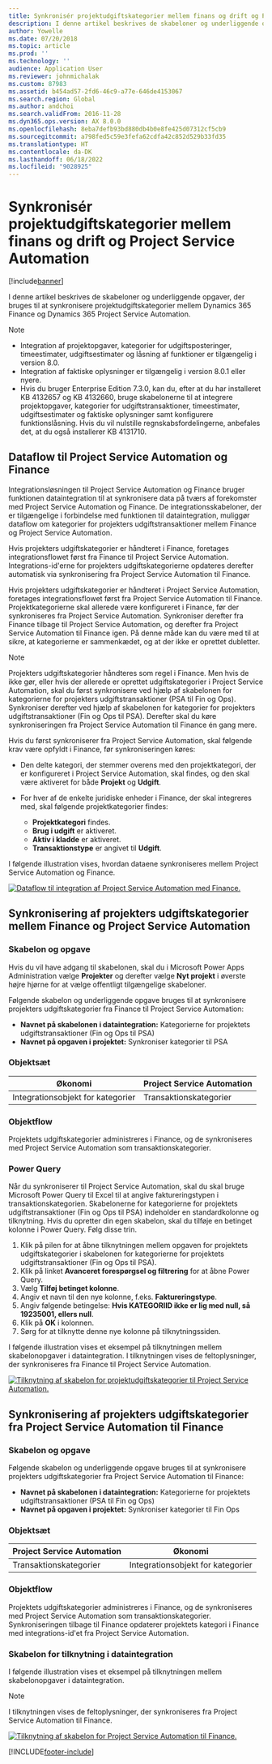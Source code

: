 ```yaml
---
title: Synkronisér projektudgiftskategorier mellem finans og drift og Project Service Automation
description: I denne artikel beskrives de skabeloner og underliggende opgaver, der bruges til at synkronisere projektudgiftskategorier mellem Microsoft Dynamics 365 Finance og Dynamics 365 Project Service Automation.
author: Yowelle
ms.date: 07/20/2018
ms.topic: article
ms.prod: ''
ms.technology: ''
audience: Application User
ms.reviewer: johnmichalak
ms.custom: 87983
ms.assetid: b454ad57-2fd6-46c9-a77e-646de4153067
ms.search.region: Global
ms.author: andchoi
ms.search.validFrom: 2016-11-28
ms.dyn365.ops.version: AX 8.0.0
ms.openlocfilehash: 8eba7defb93bd880db4b0e8fe425d07312cf5cb9
ms.sourcegitcommit: a798fed5c59e3fefa62cdfa42c852d529b33fd35
ms.translationtype: HT
ms.contentlocale: da-DK
ms.lasthandoff: 06/18/2022
ms.locfileid: "9028925"
---
```

# <a name="synchronize-project-expense-categories-between-finance-and-operations-and-project-service-automation"></a>Synkronisér projektudgiftskategorier mellem finans og drift og Project Service Automation

[!include[banner](../includes/banner.md)]

I denne artikel beskrives de skabeloner og underliggende opgaver, der bruges til at synkronisere projektudgiftskategorier mellem Dynamics 365 Finance og Dynamics 365 Project Service Automation.

> [!NOTE]
> - Integration af projektopgaver, kategorier for udgiftsposteringer, timeestimater, udgiftsestimater og låsning af funktioner er tilgængelig i version 8.0.
> - Integration af faktiske oplysninger er tilgængelig i version 8.0.1 eller nyere.
> - Hvis du bruger Enterprise Edition 7.3.0, kan du, efter at du har installeret KB 4132657 og KB 4132660, bruge skabelonerne til at integrere projektopgaver, kategorier for udgiftstransaktioner, timeestimater, udgiftsestimater og faktiske oplysninger samt konfigurere funktionslåsning. Hvis du vil nulstille regnskabsfordelingerne, anbefales det, at du også installerer KB 4131710.

## <a name="data-flow-for-project-service-automation-and-finance"></a>Dataflow til Project Service Automation og Finance

Integrationsløsningen til Project Service Automation og Finance bruger funktionen dataintegration til at synkronisere data på tværs af forekomster med Project Service Automation og Finance. De integrationsskabeloner, der er tilgængelige i forbindelse med funktionen til dataintegration, muliggør dataflow om kategorier for projekters udgiftstransaktioner mellem Finance og Project Service Automation.

Hvis projekters udgiftskategorier er håndteret i Finance, foretages integrationsflowet først fra Finance til Project Service Automation. Integrations-id'erne for projekters udgiftskategorierne opdateres derefter automatisk via synkronisering fra Project Service Automation til Finance.

Hvis projekters udgiftskategorier er håndteret i Project Service Automation, foretages integrationsflowet først fra Project Service Automation til Finance. Projektkategorierne skal allerede være konfigureret i Finance, før der synkroniseres fra Project Service Automation. Synkroniser derefter fra Finance tilbage til Project Service Automation, og derefter fra Project Service Automation til Finance igen. På denne måde kan du være med til at sikre, at kategorierne er sammenkædet, og at der ikke er oprettet dubletter.

> [!NOTE]
> Projekters udgiftskategorier håndteres som regel i Finance. Men hvis de ikke gør, eller hvis der allerede er oprettet udgiftskategorier i Project Service Automation, skal du først synkronisere ved hjælp af skabelonen for kategorierne for projekters udgiftstransaktioner (PSA til Fin og Ops). Synkroniser derefter ved hjælp af skabelonen for kategorier for projekters udgiftstransaktioner (Fin og Ops til PSA). Derefter skal du køre synkroniseringen fra Project Service Automation til Finance én gang mere.
>
> Hvis du først synkroniserer fra Project Service Automation, skal følgende krav være opfyldt i Finance, før synkroniseringen køres:
>
> - Den delte kategori, der stemmer overens med den projektkategori, der er konfigureret i Project Service Automation, skal findes, og den skal være aktiveret for både **Projekt** og **Udgift**.
> - For hver af de enkelte juridiske enheder i Finance, der skal integreres med, skal følgende projektkategorier findes:
>
>     - **Projektkategori** findes. 
>     - **Brug i udgift** er aktiveret.
>     - **Aktiv i kladde** er aktiveret.
>     - **Transaktionstype** er angivet til **Udgift**.

I følgende illustration vises, hvordan dataene synkroniseres mellem Project Service Automation og Finance.

[![Dataflow til integration af Project Service Automation med Finance.](./media/ProjectExpenseCategoriesFlow.png)](./media/ProjectExpenseCategoriesFlow.png)

## <a name="project-expense-category-synchronization-from-finance-to-project-service-automation"></a>Synkronisering af projekters udgiftskategorier mellem Finance og Project Service Automation

### <a name="template-and-task"></a>Skabelon og opgave

Hvis du vil have adgang til skabelonen, skal du i Microsoft Power Apps Administration vælge **Projekter** og derefter vælge **Nyt projekt** i øverste højre hjørne for at vælge offentligt tilgængelige skabeloner.

Følgende skabelon og underliggende opgave bruges til at synkronisere projekters udgiftskategorier fra Finance til Project Service Automation:

- **Navnet på skabelonen i dataintegration:** Kategorierne for projektets udgiftstransaktioner (Fin og Ops til PSA)
- **Navnet på opgaven i projektet:** Synkroniser kategorier til PSA

### <a name="entity-set"></a>Objektsæt

| Økonomi                           | Project Service Automation |
|-----------------------------------|----------------------------|
| Integrationsobjekt for kategorier | Transaktionskategorier     |

### <a name="entity-flow"></a>Objektflow

Projektets udgiftskategorier administreres i Finance, og de synkroniseres med Project Service Automation som transaktionskategorier.

### <a name="power-query"></a>Power Query

Når du synkroniserer til Project Service Automation, skal du skal bruge Microsoft Power Query til Excel til at angive faktureringstypen i transaktionskategorien. Skabelonerne for kategorierne for projektets udgiftstransaktioner (Fin og Ops til PSA) indeholder en standardkolonne og tilknytning. Hvis du opretter din egen skabelon, skal du tilføje en betinget kolonne i Power Query. Følg disse trin.

1. Klik på pilen for at åbne tilknytningen mellem opgaven for projektets udgiftskategorier i skabelonen for kategorierne for projektets udgiftstransaktioner (Fin og Ops til PSA).
2. Klik på linket **Avanceret forespørgsel og filtrering** for at åbne Power Query.
2. Vælg **Tilføj betinget kolonne**.
3. Angiv et navn til den nye kolonne, f.eks. **Faktureringstype**.
4. Angiv følgende betingelse: **Hvis KATEGORIID ikke er lig med null, så 19235001, ellers null**.
5. Klik på **OK** i kolonnen.
6. Sørg for at tilknytte denne nye kolonne på tilknytningssiden.

I følgende illustration vises et eksempel på tilknytningen mellem skabelonopgaver i dataintegration. I tilknytningen vises de feltoplysninger, der synkroniseres fra Finance til Project Service Automation.

[![Tilknytning af skabelon for projektudgiftskategorier til Project Service Automation.](./media/ProjectExpenseCategoriesToPSAMapping.jpg)](./media/ProjectExpenseCategoriesToPSAMapping.jpg)

## <a name="project-expense-category-synchronization-from-project-service-automation-to-finance"></a>Synkronisering af projekters udgiftskategorier fra Project Service Automation til Finance

### <a name="template-and-task"></a>Skabelon og opgave

Følgende skabelon og underliggende opgave bruges til at synkronisere projekters udgiftskategorier fra Project Service Automation til Finance:

- **Navnet på skabelonen i dataintegration:** Kategorierne for projektets udgiftstransaktioner (PSA til Fin og Ops)
- **Navnet på opgaven i projektet:** Synkroniser kategorier til Fin Ops

### <a name="entity-set"></a>Objektsæt

| Project Service Automation | Økonomi                           |
|----------------------------|-----------------------------------|
| Transaktionskategorier     | Integrationsobjekt for kategorier |

### <a name="entity-flow"></a>Objektflow

Projektets udgiftskategorier administreres i Finance, og de synkroniseres med Project Service Automation som transaktionskategorier. Synkroniseringen tilbage til Finance opdaterer projektets kategori i Finance med integrations-id'et fra Project Service Automation.

### <a name="template-mapping-in-data-integration"></a>Skabelon for tilknytning i dataintegration

I følgende illustration vises et eksempel på tilknytningen mellem skabelonopgaver i dataintegration.

> [!NOTE]
> I tilknytningen vises de feltoplysninger, der synkroniseres fra Project Service Automation til Finance.

[![Tilknytning af skabelon for Project Service Automation til Finance.](./media/ProjectExpenseCategoriesToFinOpsMapping.jpg)](./media/ProjectExpenseCategoriesToFinOpsMapping.jpg)


[!INCLUDE[footer-include](../includes/footer-banner.md)]